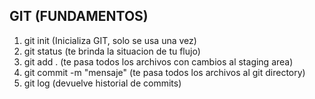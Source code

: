 ## GIT (FUNDAMENTOS)

1. git init (Inicializa GIT, solo se usa una vez)
2. git status (te brinda la situacion de tu flujo)
3. git add . (te pasa todos los archivos con cambios al staging area)
4. git commit -m "mensaje" (te pasa todos los archivos al git directory)
5. git log (devuelve historial de commits)
